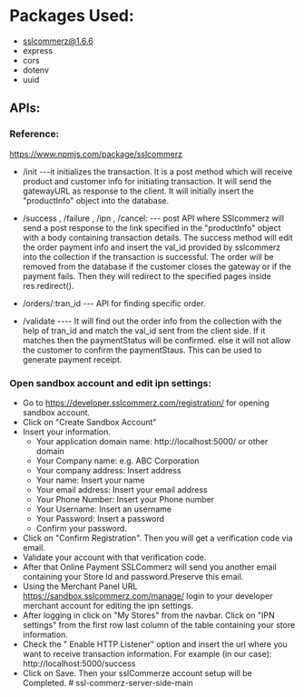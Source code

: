 # Packages Used:

- sslcommerz@1.6.6
- express
- cors
- dotenv
- uuid

## APIs:

### Reference: 
https://www.npmjs.com/package/sslcommerz

- /init ---it initializes the transaction. It is a post method which will receive product and customer info for initiating transaction. It will send the gatewayURL as response to the client. It will initially insert the "productInfo" object into the database. 

- /success , /failure , /ipn , /cancel: --- post API where SSlcommerz will send a post response to the link specified in the "productInfo" object with a body containing transaction details. The success method will edit the order payment info and insert the val_id provided by sslcommerz into the collection if the transaction is successful. The order will be removed from the database if the customer closes the gateway or if the payment fails. Then they  will redirect to the specified pages inside res.redirect().

- /orders/:tran_id --- API for finding specific order.

- /validate ---- It will find out the order info from the collection with the help of tran_id and match the val_id sent from the client side. If it matches then the paymentStatus will be confirmed. else it will not allow the customer to confirm the paymentStaus. This can be used to generate payment receipt.

### Open sandbox account and edit ipn settings:

- Go to https://developer.sslcommerz.com/registration/ for opening sandbox account.
- Click on "Create Sandbox Account"
- Insert your information.
    - Your application domain name: http://localhost:5000/ or other domain
    - Your Company name: e.g. ABC Corporation
    - Your company address: Insert address
    - Your name: Insert your name
    - Your email address: Insert your email address
    - Your Phone Number: Insert your Phone number
    - Your Username: Insert an username
    - Your Password: Insert a password
    - Confirm your password.
- Click on "Confirm Registration". Then you will get a verification code via email.
- Validate your account with that verification code.
- After that Online Payment SSLCommerz will send you another email containing your Store Id and password.Preserve this email.
- Using the Merchant Panel URL https://sandbox.sslcommerz.com/manage/ login to your developer merchant account for editing the ipn settings.
- After logging in click on "My Stores" from the navbar. Click on "IPN settings" from the first row last column of the table containing your store information. 
- Check the " Enable HTTP Listener" option and insert the url where you want to receive transaction information. For example (in our case): http://localhost:5000/success
- Click on Save. Then your sslCommerze account setup will be Completed.
#   s s l - c o m m e r z - s e r v e r - s i d e - m a i n  
 